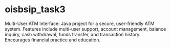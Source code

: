 # oisbsip_task3
Multi-User ATM Interface: Java project for a secure, user-friendly ATM system. Features include multi-user support, account management, balance inquiry, cash withdrawal, funds transfer, and transaction history. Encourages financial practice and education.
